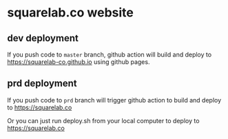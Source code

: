 # squarelab.co website

## dev deployment

If you push code to `master` branch, github action will build and deploy to https://squarelab-co.github.io 
using github pages.


## prd deployment

If you push code to `prd` branch will trigger github action to build and deploy to https://squarelab.co

Or you can just run deploy.sh from your local computer to deploy to https://squarelab.co
